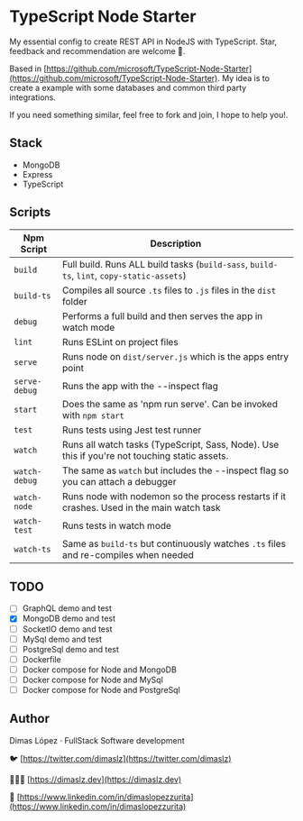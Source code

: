 # TypeScript Node Starter

My essential config to create REST API in NodeJS with TypeScript. Star, feedback and recommendation are welcome 🙂.

Based in [https://github.com/microsoft/TypeScript-Node-Starter](https://github.com/microsoft/TypeScript-Node-Starter). My idea is to create a example with some databases and common third party integrations.

If you need something similar, feel free to fork and join, I hope to help you!.


## Stack
* MongoDB
* Express
* TypeScript

## Scripts
| Npm Script | Description |
| ------------------------- | ------------------------------------------------------------------------------------------------- |
| `build`                   | Full build. Runs ALL build tasks (`build-sass`, `build-ts`, `lint`, `copy-static-assets`)         |
| `build-ts`                | Compiles all source `.ts` files to `.js` files in the `dist` folder                               |
| `debug`                   | Performs a full build and then serves the app in watch mode                                       |
| `lint`                    | Runs ESLint on project files                                                                      |
| `serve`                   | Runs node on `dist/server.js` which is the apps entry point                                       |
| `serve-debug`             | Runs the app with the --inspect flag                                                              |
| `start`                   | Does the same as 'npm run serve'. Can be invoked with `npm start`                                 |
| `test`                    | Runs tests using Jest test runner                                                                 |
| `watch`                   | Runs all watch tasks (TypeScript, Sass, Node). Use this if you're not touching static assets.     |
| `watch-debug`             | The same as `watch` but includes the --inspect flag so you can attach a debugger                  |
| `watch-node`              | Runs node with nodemon so the process restarts if it crashes. Used in the main watch task         |
| `watch-test`              | Runs tests in watch mode                                                                          |
| `watch-ts`                | Same as `build-ts` but continuously watches `.ts` files and re-compiles when needed               |


## TODO
- [ ] GraphQL demo and test
- [x] MongoDB demo and test
- [ ] SocketIO demo and test
- [ ] MySql demo and test
- [ ] PostgreSql demo and test
- [ ] Dockerfile
- [ ] Docker compose for Node and MongoDB
- [ ] Docker compose for Node and MySql
- [ ] Docker compose for Node and PostgreSql

## Author
Dimas López · FullStack Software development

🐦  [https://twitter.com/dimaslz](https://twitter.com/dimaslz)

👨🏻‍💻  [https://dimaslz.dev](https://dimaslz.dev)

📄  [https://www.linkedin.com/in/dimaslopezzurita](https://www.linkedin.com/in/dimaslopezzurita)